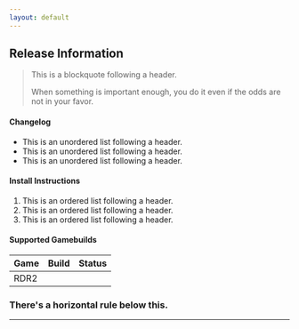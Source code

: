 ```yaml
---
layout: default
---
```


## Release Information

> This is a blockquote following a header.
>
> When something is important enough, you do it even if the odds are not in your favor.

#### Changelog

*   This is an unordered list following a header.
*   This is an unordered list following a header.
*   This is an unordered list following a header.

#### Install Instructions

1.  This is an ordered list following a header.
2.  This is an ordered list following a header.
3.  This is an ordered list following a header.

#### Supported Gamebuilds

| Game         | Build             | Status|
|:-------------|:------------------|:------|
| RDR2         |                   |       |

### There's a horizontal rule below this.

* * *
